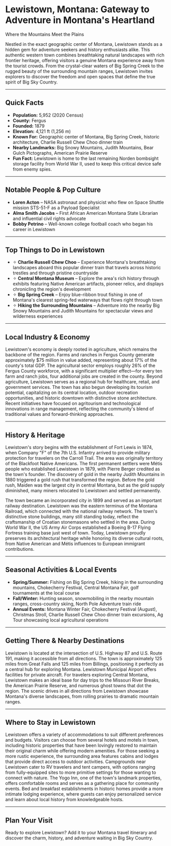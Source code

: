 # Lewistown, Montana: Gateway to Adventure in Montana's Heartland
Where the Mountains Meet the Plains

Nestled in the exact geographic center of Montana, Lewistown stands as a hidden gem for adventure seekers and history enthusiasts alike. This authentic western town combines breathtaking natural landscapes with rich frontier heritage, offering visitors a genuine Montana experience away from the tourist crowds. From the crystal-clear waters of Big Spring Creek to the rugged beauty of the surrounding mountain ranges, Lewistown invites explorers to discover the freedom and open spaces that define the true spirit of Big Sky Country.

---

## Quick Facts

- **Population:** 5,952 (2020 Census)
- **County:** Fergus
- **Founded:** 1879
- **Elevation:** 4,121 ft (1,256 m)
- **Known For:** Geographic center of Montana, Big Spring Creek, historic architecture, Charlie Russell Chew Choo dinner train
- **Nearby Landmarks:** Big Snowy Mountains, Judith Mountains, Bear Gulch Pictographs, American Prairie Reserve
- **Fun Fact:** Lewistown is home to the last remaining Norden bombsight storage facility from World War II, used to keep this critical device safe from enemy spies.

---

## Notable People & Pop Culture

- **Loren Acton** – NASA astronaut and physicist who flew on Space Shuttle mission STS-51-F as a Payload Specialist
- **Alma Smith Jacobs** – First African American Montana State Librarian and influential civil rights advocate
- **Bobby Petrino** – Well-known college football coach who began his career in Lewistown

---

## Top Things to Do in Lewistown

- ✧ **Charlie Russell Chew Choo** – Experience Montana's breathtaking landscapes aboard this popular dinner train that travels across historic trestles and through pristine countryside
- ✧ **Central Montana Museum** – Explore the area's rich history through exhibits featuring Native American artifacts, pioneer relics, and displays chronicling the region's development
- ✧ **Big Spring Creek** – Enjoy blue-ribbon trout fishing in one of Montana's clearest spring-fed waterways that flows right through town
- ✧ **Hiking the Surrounding Mountains** – Adventure into the nearby Big Snowy Mountains and Judith Mountains for spectacular views and wilderness experiences

---

## Local Industry & Economy

Lewistown's economy is deeply rooted in agriculture, which remains the backbone of the region. Farms and ranches in Fergus County generate approximately $75 million in value added, representing about 17% of the county's total GDP. The agricultural sector employs roughly 26% of the Fergus County workforce, with a significant multiplier effect—for every ten farm and ranch jobs, four additional jobs are created in the county. Beyond agriculture, Lewistown serves as a regional hub for healthcare, retail, and government services. The town has also begun developing its tourism potential, capitalizing on its central location, outdoor recreation opportunities, and historic downtown with distinctive stone architecture. Recent initiatives have focused on agritourism and technological innovations in range management, reflecting the community's blend of traditional values and forward-thinking approaches.

---

## History & Heritage

Lewistown's story begins with the establishment of Fort Lewis in 1874, when Company "F" of the 7th U.S. Infantry arrived to provide military protection for travelers on the Carroll Trail. The area was originally territory of the Blackfoot Native Americans. The first permanent settlers were Métis people who established Lewistown in 1879, with Pierre Berger credited as the town's founder. The discovery of gold in the nearby Judith Mountains in 1880 triggered a gold rush that transformed the region. Before the gold rush, Maiden was the largest city in central Montana, but as the gold supply diminished, many miners relocated to Lewistown and settled permanently.

The town became an incorporated city in 1899 and served as an important railway destination. Lewistown was the eastern terminus of the Montana Railroad, which connected with the national railway network. The town's distinctive stone buildings, many still standing today, reflect the craftsmanship of Croatian stonemasons who settled in the area. During World War II, the US Army Air Corps established a Boeing B-17 Flying Fortress training base just west of town. Today, Lewistown proudly preserves its architectural heritage while honoring its diverse cultural roots, from Native American and Métis influences to European immigrant contributions.

---

## Seasonal Activities & Local Events

- **Spring/Summer:** Fishing on Big Spring Creek, hiking in the surrounding mountains, Chokecherry Festival, Central Montana Fair, golf tournaments at the local course
- **Fall/Winter:** Hunting season, snowmobiling in the nearby mountain ranges, cross-country skiing, North Pole Adventure train ride
- **Annual Events:** Montana Winter Fair, Chokecherry Festival (August), Christmas Stroll, Charlie Russell Chew Choo dinner train excursions, Ag Tour showcasing local agricultural operations

---

## Getting There & Nearby Destinations

Lewistown is located at the intersection of U.S. Highway 87 and U.S. Route 191, making it accessible from all directions. The town is approximately 125 miles from Great Falls and 125 miles from Billings, positioning it perfectly as a central hub for exploring Montana. Lewistown Municipal Airport offers facilities for private aircraft. For travelers exploring Central Montana, Lewistown makes an ideal base for day trips to the Missouri River Breaks, the American Prairie Reserve, and numerous ghost towns that dot the region. The scenic drives in all directions from Lewistown showcase Montana's diverse landscapes, from rolling prairies to dramatic mountain ranges.

---

## Where to Stay in Lewistown

Lewistown offers a variety of accommodations to suit different preferences and budgets. Visitors can choose from several hotels and motels in town, including historic properties that have been lovingly restored to maintain their original charm while offering modern amenities. For those seeking a more rustic experience, the surrounding area features cabins and lodges that provide direct access to outdoor activities. Campgrounds near Lewistown cater to RV travelers and tent campers, with options ranging from fully-equipped sites to more primitive settings for those wanting to connect with nature. The Yogo Inn, one of the town's landmark properties, offers comfortable rooms and serves as a gathering place for community events. Bed and breakfast establishments in historic homes provide a more intimate lodging experience, where guests can enjoy personalized service and learn about local history from knowledgeable hosts.

---

## Plan Your Visit

Ready to explore Lewistown? Add it to your Montana travel itinerary and discover the charm, history, and adventure waiting in Big Sky Country.

